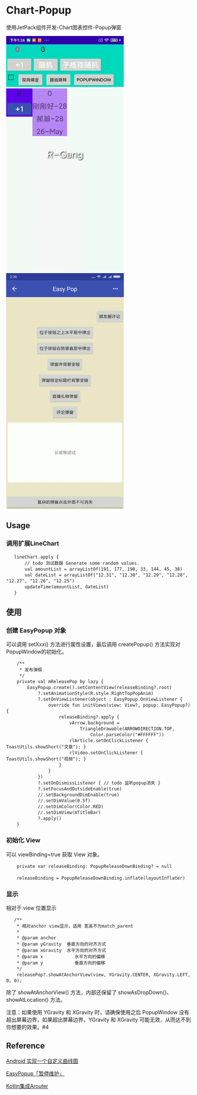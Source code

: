 # Chart-Popup

使用JetPack组件开发-Chart图表控件-Popup弹窗

![line_chart.gif](https://github.com/R-Gang/Chart-Popup/blob/master/images/line_chart.gif)
![easy_popup.gif](https://github.com/R-Gang/Chart-Popup/blob/master/images/easy_popup.gif) 

## Usage

### 调用扩展LineChart
```
   lineChart.apply {
       // todo 测试数据 Generate some random values.
       val amountList = arrayListOf(191, 177, 190, 33, 144, 45, 38)
       val dateList = arrayListOf("12.31", "12.30", "12.29", "12.28", "12.27", "12.26", "12.25")
       updateTime(amountList, dateList)
   }
```

## 使用

### 创建 EasyPopup 对象

可以调用 setXxx() 方法进行属性设置，最后调用 createPopup() 方法实现对PopupWindow的初始化。
```
    /**
     * 发布弹框
     */
    private val mReleasePop by lazy {
        EasyPopup.create().setContentView(releaseBinding?.root)
            ?.setAnimationStyle(R.style.RightTopPopAnim)
            ?.setOnViewListener(object : EasyPopup.OnViewListener {
                override fun initViews(view: View?, popup: EasyPopup?) {
                    releaseBinding?.apply {
                        vArrow.background =
                            TriangleDrawable(ARROWDIRECTION.TOP,
                                Color.parseColor("#FFFFFF"))
                        rlArticle.setOnClickListener { ToastUtils.showShort("文章"); }
                        rlVideo.setOnClickListener { ToastUtils.showShort("视频"); }
                    }
                }
            })
            ?.setOnDismissListener { // todo 监听popup消失 }
            ?.setFocusAndOutsideEnable(true)
            //.setBackgroundDimEnable(true)
            //.setDimValue(0.5f)
            //.setDimColor(Color.RED)
            //.setDimView(mTitleBar)
            ?.apply()
    }
```
### 初始化 View

可以 viewBinding=true 获取 View 对象。
```
    private var releaseBinding: PopupReleaseDownBinding? = null
    
    releaseBinding = PopupReleaseDownBinding.inflate(layoutInflater)
```
### 显示

相对于 view 位置显示
```
   /**
    * 相对anchor view显示，适用 宽高不为match_parent
    *
    * @param anchor
    * @param yGravity  垂直方向的对齐方式
    * @param xGravity  水平方向的对齐方式
    * @param x            水平方向的偏移
    * @param y            垂直方向的偏移
    */
    releasePop?.showAtAnchorView(view, YGravity.CENTER, XGravity.LEFT, 0, 0);
```
除了 showAtAnchorView() 方法，内部还保留了 showAsDropDown()、showAtLocation() 方法。

注意：如果使用 YGravity 和 XGravity 时，请确保使用之后 PopupWindow 没有超出屏幕边界，如果超出屏幕边界，YGravity 和 XGravity 可能无效，从而达不到你想要的效果。#4

## Reference
[Android 实现一个自定义曲线图](https://blog.csdn.net/qq_16131393/article/details/89671919)

[EasyPopup「暂停维护」](https://github.com/zyyoona7/EasyPopup)

[Kotlin集成Arouter](https://www.jianshu.com/p/3991195031cd)
